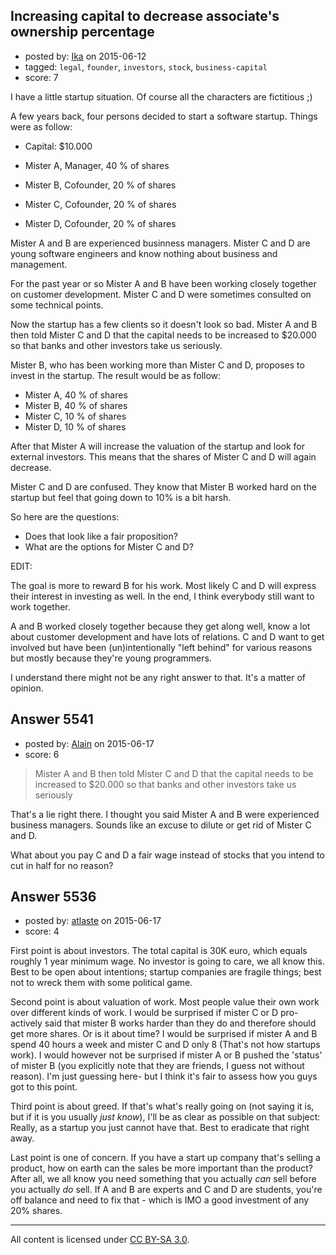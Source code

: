 ## Increasing capital to decrease associate's ownership percentage

- posted by: [Ika](https://stackexchange.com/users/6459794/ika) on 2015-06-12
- tagged: `legal`, `founder`, `investors`, `stock`, `business-capital`
- score: 7

I have a little startup situation. Of course all the characters are fictitious ;)

A few years back, four persons decided to start a software startup. Things were as follow:

 - Capital: $10.000

 - Mister A, Manager, 40 % of shares
 - Mister B, Cofounder, 20 % of shares
 - Mister C, Cofounder, 20 % of shares
 - Mister D, Cofounder, 20 % of shares

Mister A and B are experienced businness managers.
Mister C and D are young software engineers and know nothing about business and management.

For the past year or so Mister A and B have been working closely together on customer development.
Mister C and D were sometimes consulted on some technical points.

Now the startup has a few clients so it doesn't look so bad.
Mister A and B then told Mister C and D that the capital needs to be increased to $20.000 so that banks and other investors take us seriously.

Mister B, who has been working more than Mister C and D, proposes to invest in the startup. The result would be as follow:

 - Mister A, 40 % of shares
 - Mister B, 40 % of shares
 - Mister C, 10 % of shares
 - Mister D, 10 % of shares

After that Mister A will increase the valuation of the startup and look for external investors. This means that the shares of Mister C and D will again decrease.

Mister C and D are confused. They know that Mister B worked hard on the startup but feel that going down to 10% is a bit harsh.

So here are the questions:

 - Does that look like a fair proposition?
 - What are the options for Mister C and D?


EDIT:

The goal is more to reward B for his work.
Most likely C and D will express their interest in investing as well.
In the end, I think everybody still want to work together. 

A and B worked closely together because they get along well, know a lot about customer development and have lots of relations.
C and D want to get involved but have been (un)intentionally "left behind" for various reasons but mostly because they're young programmers.

I understand there might not be any right answer to that. It's a matter of opinion.


## Answer 5541

- posted by: [Alain](https://stackexchange.com/users/21866/alain) on 2015-06-17
- score: 6

> Mister A and B then told Mister C and D that the capital needs to be increased to $20.000 so that banks and other investors take us seriously

That's a lie right there. I thought you said Mister A and B were experienced business managers. Sounds like an excuse to dilute or get rid of Mister C and D.

What about you pay C and D a fair wage instead of stocks that you intend to cut in half for no reason?


## Answer 5536

- posted by: [atlaste](https://stackexchange.com/users/1021317/atlaste) on 2015-06-17
- score: 4

First point is about investors. The total capital is 30K euro, which equals roughly 1 year minimum wage. No investor is going to care, we all know this. Best to be open about intentions; startup companies are fragile things; best not to wreck them with some political game. 

Second point is about valuation of work. Most people value their own work over different kinds of work. I would be surprised if mister C or D pro-actively said that mister B works harder than they do and therefore should get more shares. Or is it about time? I would be surprised if mister A and B spend 40 hours a week and mister C and D only 8 (That's not how startups work). I would however not be surprised if mister A or B pushed the 'status' of mister B (you explicitly note that they are friends, I guess not without reason). I'm just guessing here- but I think it's fair to assess how you guys got to this point.

Third point is about greed. If that's what's really going on (not saying it is, but if it is you usually _just know_), I'll be as clear as possible on that subject: Really, as a startup you just cannot have that. Best to eradicate that right away.

Last point is one of concern. If you have a start up company that's selling a product, how on earth can the sales be more important than the product? After all, we all know you need something that you actually *can* sell before you actually *do* sell. If A and B are experts and C and D are students, you're off balance and need to fix that - which is IMO a good investment of any 20% shares.



---

All content is licensed under [CC BY-SA 3.0](https://creativecommons.org/licenses/by-sa/3.0/).
